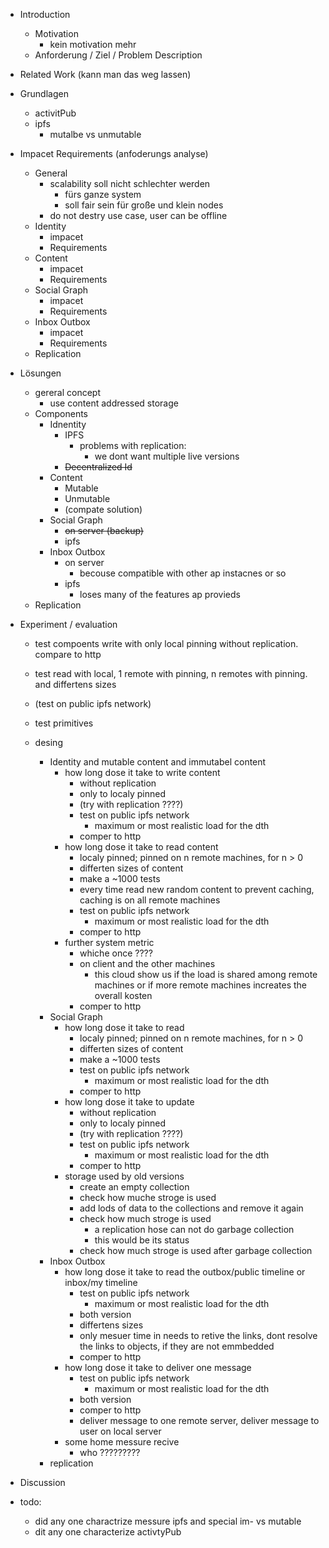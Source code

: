 + Introduction
    + Motivation
        + kein motivation mehr
    + Anforderung / Ziel / Problem Description
+ Related Work (kann man das weg lassen)
+ Grundlagen
    + activitPub
    + ipfs
        + mutalbe vs unmutable
+ Impacet Requirements (anfoderungs analyse)
    + General
        + scalability soll nicht schlechter werden
            + fürs ganze system
            + soll fair sein für große und klein nodes
        + do not destry use case, user can be offline
    + Identity
        + impacet
        + Requirements
    + Content
        + impacet
        + Requirements
    + Social Graph
        + impacet
        + Requirements
    + Inbox Outbox
        + impacet
        + Requirements
    + Replication
+ Lösungen
    + gereral concept
        + use content addressed storage
    + Components
        + Idnentity
            + IPFS
                + problems with replication:
                    + we dont want multiple live versions
            + ~~Decentralized Id~~
        + Content
            + Mutable
            + Unmutable
            + (compate solution)
        + Social Graph
            + ~~on server (backup)~~
            + ipfs
        + Inbox Outbox
            + on server
                + becouse compatible with other ap instacnes or so
            + ipfs
                + loses many of the features ap provieds
    + Replication
+ Experiment / evaluation
    + test compoents write with only local pinning without replication. compare to http
    + test read with local, 1 remote with pinning, n remotes with pinning. and differtens sizes
    + (test on public ipfs network)
    + test primitives

    + desing
        + Identity and mutable content and immutabel content
            + how long dose it take to write content
                + without replication
                + only to localy pinned
                + (try with replication ????)
                + test on public ipfs network
                    + maximum or most realistic load for the dth
                + comper to http
            + how long dose it take to read content
                + localy pinned; pinned on n remote machines, for n > 0
                + differten sizes of content
                + make a ~1000 tests
                + every time read new random content to prevent caching, caching is on all remote machines
                + test on public ipfs network
                    + maximum or most realistic load for the dth
                + comper to http
            + further system metric
                + whiche once ????
                + on client and the other machines
                    + this cloud show us if the load is shared among remote machines or if more remote machines increates the overall kosten
                + comper to http
        + Social Graph
            + how long dose it take to read
                + localy pinned; pinned on n remote machines, for n > 0
                + differten sizes of content
                + make a ~1000 tests
                + test on public ipfs network
                    + maximum or most realistic load for the dth
                + comper to http
            + how long dose it take to update
                + without replication
                + only to localy pinned
                + (try with replication ????)
                + test on public ipfs network
                    + maximum or most realistic load for the dth
                + comper to http
            + storage used by old versions
                + create an empty collection
                + check how muche stroge is used 
                + add lods of data to the collections and remove it again
                + check how much stroge is used
                    + a replication hose can not do garbage collection
                    + this would be its status
                + check how much stroge is used after garbage collection
        + Inbox Outbox
            + how long dose it take to read the outbox/public timeline or inbox/my timeline
                + test on public ipfs network
                    + maximum or most realistic load for the dth
                + both version
                + differtens sizes
                + only mesuer time in needs to retive the links, dont resolve the links to objects, if they are not emmbedded
                + comper to http
            + how long dose it take to deliver one message
                + test on public ipfs network
                    + maximum or most realistic load for the dth
                + both version
                + comper to http
                + deliver message to one remote server, deliver message to user on local server
            + some home messure recive
                + who ?????????
        + replication
+ Discussion


+ todo:
    + did any one charactrize messure ipfs and special im- vs mutable
    + dit any one characterize activtyPub

